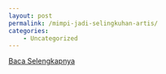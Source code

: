 ```yaml
---
layout: post
permalink: /mimpi-jadi-selingkuhan-artis/
categories:
    - Uncategorized
---
```


[Baca Selengkapnya](/07)
